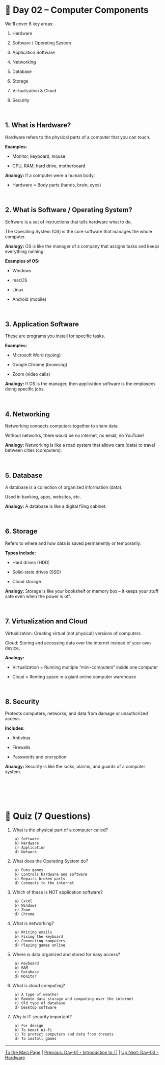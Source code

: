 # 🧱 Day 02 – Computer Components
We'll cover 8 key areas:

1. Hardware

2. Software / Operating System

3. Application Software

4. Networking

5. Database

6. Storage

7. Virtualization & Cloud

8. Security

<br>

## 1. What is Hardware?
Hardware refers to the physical parts of a computer that you can touch.

<b>Examples:</b>

- Monitor, keyboard, mouse

- CPU, RAM, hard drive, motherboard

<b>Analogy:</b> If a computer were a human body:

- Hardware = Body parts (hands, brain, eyes)

<br>

## 2. What is Software / Operating System?
Software is a set of instructions that tells hardware what to do.

The Operating System (OS) is the core software that manages the whole computer.

<b>Analogy:</b> OS is like the manager of a company that assigns tasks and keeps everything running.

<b>Examples of OS:</b>

- Windows

- macOS

- Linux

- Android (mobile)

<br>

## 3. Application Software
These are programs you install for specific tasks.

<b>Examples:</b>

- Microsoft Word (typing)

- Google Chrome (browsing)

- Zoom (video calls)

<b>Analogy:</b> If OS is the manager, then application software is the employees doing specific jobs.

<br>

## 4. Networking
Networking connects computers together to share data.

Without networks, there would be no internet, no email, no YouTube!

<b>Analogy:</b> Networking is like a road system that allows cars (data) to travel between cities (computers).

<br>

## 5. Database
A database is a collection of organized information (data).

Used in banking, apps, websites, etc.

<b>Analogy:</b> A database is like a digital filing cabinet.

<br>

## 6. Storage
Refers to where and how data is saved permanently or temporarily.

<b>Types include:</b>

- Hard drives (HDD)

- Solid-state drives (SSD)

- Cloud storage

<b>Analogy:</b> Storage is like your bookshelf or memory box – it keeps your stuff safe even when the power is off.

<br>

## 7. Virtualization and Cloud
Virtualization: Creating virtual (not physical) versions of computers.

Cloud: Storing and accessing data over the internet instead of your own device.

<b>Analogy:</b>

- Virtualization = Running multiple “mini-computers” inside one computer

- Cloud = Renting space in a giant online computer warehouse

<br>

## 8. Security
Protects computers, networks, and data from damage or unauthorized access.

<b>Includes:</b>

- Antivirus

- Firewalls

- Passwords and encryption

<b>Analogy:</b> Security is like the locks, alarms, and guards of a computer system.

<br><br>
---

# 📝 Quiz (7 Questions)
1. What is the physical part of a computer called?

        a) Software
        b) Hardware
        c) Application
        d) Network

2. What does the Operating System do?

        a) Runs games
        b) Controls hardware and software
        c) Repairs broken parts
        d) Connects to the internet

3. Which of these is NOT application software?

        a) Excel
        b) Windows
        c) Zoom
        d) Chrome

4. What is networking?

        a) Writing emails
        b) Fixing the keyboard
        c) Connecting computers
        d) Playing games online

5. Where is data organized and stored for easy access?

        a) Keyboard
        b) RAM
        c) Database
        d) Monitor

6. What is cloud computing?

        a) A type of weather
        b) Remote data storage and computing over the internet
        c) Old type of database
        d) Desktop software

7. Why is IT security important?

        a) For design
        b) To boost Wi-Fi
        c) To protect computers and data from threats
        d) To install games

---

[To the Main Page](/README.md) | [Previous: Day-01 - Introduction to IT](/Day-01.md) | [Up Next: Day-03 - Hardware](/Day-03.md)
